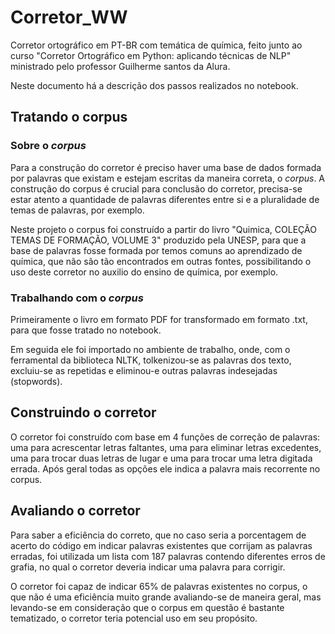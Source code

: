 # Corretor_WW

Corretor ortográfico em PT-BR com temática de química, feito junto ao curso "Corretor Ortográfico em Python: aplicando técnicas de NLP" ministrado pelo professor Guilherme santos da Alura.

Neste documento há a descrição dos passos realizados no notebook.

## Tratando o corpus

### Sobre o *corpus*

Para a construção do corretor é preciso haver uma base de dados formada por palavras que existam e estejam escritas da maneira correta, o *corpus*. A construção do corpus é crucial para conclusão do corretor, precisa-se estar atento a quantidade de palavras diferentes entre si e a pluralidade de temas de palavras, por exemplo.

Neste projeto o corpus foi construído a partir do livro "Quimica, COLEÇÃO TEMAS DE FORMAÇÃO, VOLUME 3" produzido pela UNESP, para que a base de palavras fosse formada por temos comuns ao aprendizado de química, que não são tão encontrados em outras fontes, possibilitando o uso deste corretor no auxilio do ensino de química, por exemplo.

### Trabalhando com o *corpus*

Primeiramente o livro em formato PDF for transformado em formato .txt, para que fosse tratado no notebook.

Em seguida ele foi importado no ambiente de trabalho, onde, com o ferramental da biblioteca NLTK, tolkenizou-se as palavras dos texto, excluiu-se as repetidas e eliminou-e outras palavras indesejadas (stopwords).

## Construindo o corretor

O corretor foi construído com base em 4 funções de correção de palavras: uma para acrescentar letras faltantes, uma para eliminar letras excedentes, uma para trocar duas letras de lugar e uma para trocar uma letra digitada errada. Após geral todas as opções ele indica a palavra mais recorrente no corpus.



## Avaliando o corretor

Para saber a eficiência do correto, que no caso seria a porcentagem de acerto do código em indicar palavras existentes que corrijam as palavras erradas, foi utilizada um lista com 187 palavras contendo diferentes erros de grafia, no qual o corretor deveria indicar uma palavra para corrigir.

O corretor foi capaz de indicar 65% de palavras existentes no corpus, o que não é uma eficiência muito grande avaliando-se de maneira geral, mas levando-se em consideração que o corpus em questão é bastante tematizado, o corretor teria potencial uso em seu propósito.


